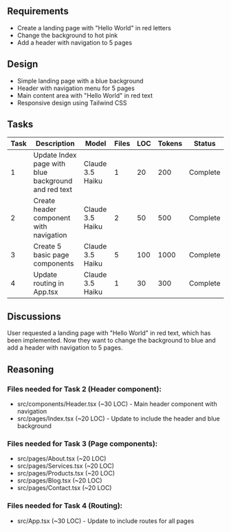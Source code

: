 ## Requirements
- Create a landing page with "Hello World" in red letters
- Change the background to hot pink
- Add a header with navigation to 5 pages

## Design
- Simple landing page with a blue background
- Header with navigation menu for 5 pages
- Main content area with "Hello World" in red text
- Responsive design using Tailwind CSS

## Tasks
| Task | Description | Model | Files | LOC | Tokens | Status |
|------|-------------|-------|-------|-----|--------|--------|
| 1 | Update Index page with blue background and red text | Claude 3.5 Haiku | 1 | 20 | 200 | Complete |
| 2 | Create header component with navigation | Claude 3.5 Haiku | 2 | 50 | 500 | Complete |
| 3 | Create 5 basic page components | Claude 3.5 Haiku | 5 | 100 | 1000 | Complete |
| 4 | Update routing in App.tsx | Claude 3.5 Haiku | 1 | 30 | 300 | Complete |

## Discussions
User requested a landing page with "Hello World" in red text, which has been implemented. Now they want to change the background to blue and add a header with navigation to 5 pages.

## Reasoning
### Files needed for Task 2 (Header component):
- src/components/Header.tsx (~30 LOC) - Main header component with navigation
- src/pages/Index.tsx (~20 LOC) - Update to include the header and blue background

### Files needed for Task 3 (Page components):
- src/pages/About.tsx (~20 LOC)
- src/pages/Services.tsx (~20 LOC)
- src/pages/Products.tsx (~20 LOC)
- src/pages/Blog.tsx (~20 LOC)
- src/pages/Contact.tsx (~20 LOC)

### Files needed for Task 4 (Routing):
- src/App.tsx (~30 LOC) - Update to include routes for all pages